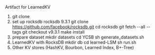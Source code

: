 Artifact for LearnedKV

1. git clone 
2. set up rocksdb
rocksdb 9.3.1
git clone https://github.com/facebook/rocksdb.git
cd rocksdb
git fetch --all --tags
git checkout v9.3.1
make install
3. prepare dataset
mkdir datasets
cd YCSB
sh generate_datasets.sh
4. LearnedKV with RocksDB
mkdir db
cd learned-LSM
sh run.sh
5. Other KV stores (HashKV, Bourbon, Learned Index, B+-Tree)

